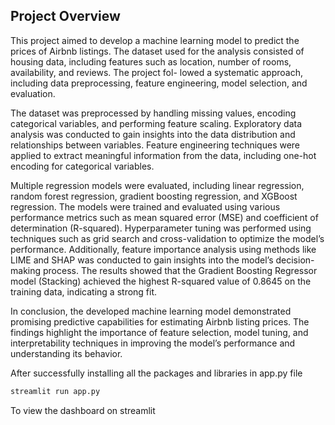 ## Project Overview

This project aimed to develop a machine learning model to predict the prices of Airbnb listings. The dataset used for the analysis consisted of housing data, including features such as location, number of rooms, availability, and reviews. The project fol- lowed a systematic approach, including data preprocessing, feature engineering, model selection, and evaluation.

The dataset was preprocessed by handling missing values, encoding categorical variables, and performing feature scaling. Exploratory data analysis was conducted to gain insights into the data distribution and relationships between variables. Feature engineering techniques were applied to extract meaningful information from the data, including one-hot encoding for categorical variables.

Multiple regression models were evaluated, including linear regression, random forest regression, gradient boosting regression, and XGBoost regression. The models were trained and evaluated using various performance metrics such as mean squared error (MSE) and coefficient of determination (R-squared). Hyperparameter tuning was performed using techniques such as grid search and cross-validation to optimize the model’s performance. Additionally, feature importance analysis using methods like LIME and SHAP was conducted to gain insights into the model’s decision-making process.
The results showed that the Gradient Boosting Regressor model (Stacking) achieved the highest R-squared value of 0.8645 on the training data, indicating a strong fit.

In conclusion, the developed machine learning model demonstrated promising predictive capabilities for estimating Airbnb listing prices. The findings highlight the importance of feature selection, model tuning, and interpretability techniques in improving the model’s performance and understanding its behavior.


After successfully installing all the packages and libraries in app.py file 
```bash
streamlit run app.py
```
To view the dashboard on streamlit
